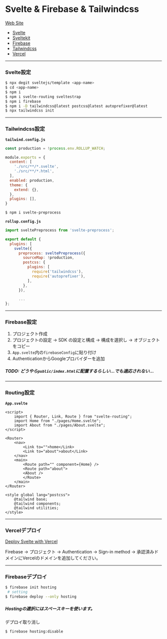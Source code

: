 # Svelte & Firebase & Tailwindcss


[Web Site](https://test-sepia-mu.vercel.app)

 - [Svelte](https://svelte.dev/)
 - [Sveltekit](https://kit.svelte.dev/)
 - [Firebase](https://firebase.google.com/?hl=ja)
 - [Tailwindcss](https://tailwindcss.com/)
 - [Vercel](https://vercel.com/)

***

### Svelte設定

```bash
$ npx degit sveltejs/template <app-name>
$ cd <app-name>
$ npm i
$ npm i svelte-routing sveltestrap
$ npm i firebase
$ npm i -D tailwindcss@latest postcss@latest autoprefixer@latest
$ npx tailwindcss init
```

***

### Tailwindcss設定
**`tailwind.config.js`**

```js
const production = !process.env.ROLLUP_WATCH;

module.exports = {
  content: [
    './src/**/*.svelte',
    './src/**/*.html',
  ],
  enabled: production,
  theme: {
    extend: {},
  },
  plugins: [],
}
```

```bash
$ npm i svelte-preprocess
```

**`rollup.config.js`**

```js
import sveltePreprocess from 'svelte-preprocess';

export default {
  plugins: [
    svelte({
      preprocess: sveltePreprocess({
        sourceMap: !production,
        postcss: {
          plugins: [
            require('tailwindcss'),
            require('autoprefixer'),
          ],
        },
      }),

      ...
};
```

***

### Firebase設定

1. プロジェクト作成
2. プロジェクトの設定 → SDK の設定と構成 → 構成を選択し → オブジェクトをコピー
3. `App.svelte`内の`firebaseConfig`に貼り付け
4. AuthenticationからGoogleプロバイダーを追加

##### TODO: どうやら`public/index.html`に配置するらしい...でも適応されない...

***

### Routing設定

**`App.svelte`**

```svelte
<script>
    import { Router, Link, Route } from "svelte-routing";
    import Home from "./pages/Home.svelte";
    import About from "./pages/About.svelte";
</script>
  
<Router>
    <nav>
        <Link to="">home</Link>
        <Link to="about">about</Link>
    </nav>
    <main>
        <Route path="" component={Home} />
        <Route path="about">
        <About />
        </Route>
    </main>
</Router>

<style global lang="postcss">
    @tailwind base;
    @tailwind components;
    @tailwind utilities;
</style>
```

***

### Vercelデプロイ

[Deploy Svelte with Vercel](https://vercel.com/guides/deploying-svelte-with-vercel)  

Firebase → プロジェクト → Authentication → Sign-in method → 承認済みドメインにVercelのドメインを追加してください。

***

### Firebaseデプロイ

```bash
$ firebase init hosting
 # setting
$ firebase deploy --only hosting
```

##### Hostingの選択にはスペースキーを使います。

デプロイ取り消し

```bash
$ firebase hosting:disable
```
